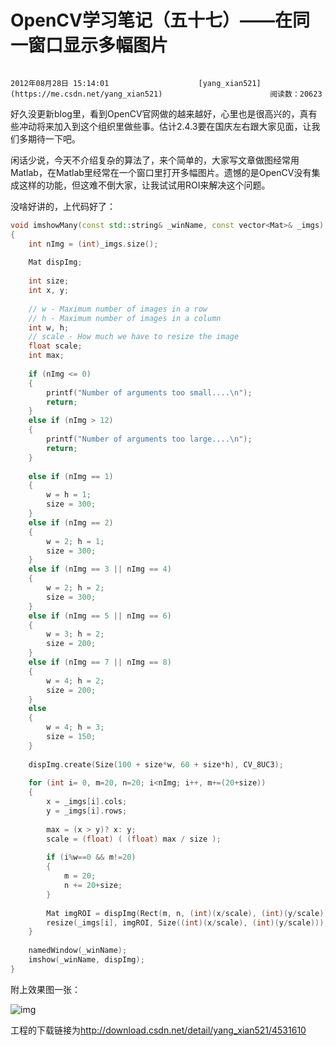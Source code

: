 # OpenCV学习笔记（五十七）——在同一窗口显示多幅图片

 																				2012年08月28日 15:14:01 					[yang_xian521](https://me.csdn.net/yang_xian521) 						阅读数：20623 										

 									



好久没更新blog里，看到OpenCV官网做的越来越好，心里也是很高兴的，真有些冲动将来加入到这个组织里做些事。估计2.4.3要在国庆左右跟大家见面，让我们多期待一下吧。

闲话少说，今天不介绍复杂的算法了，来个简单的，大家写文章做图经常用Matlab，在Matlab里经常在一个窗口里打开多幅图片。遗憾的是OpenCV没有集成这样的功能，但这难不倒大家，让我试试用ROI来解决这个问题。

没啥好讲的，上代码好了：



```cpp
void imshowMany(const std::string& _winName, const vector<Mat>& _imgs)
{
	int nImg = (int)_imgs.size();
	
	Mat dispImg;
 
	int size;
	int x, y;
 
	// w - Maximum number of images in a row 
	// h - Maximum number of images in a column 
	int w, h;
	// scale - How much we have to resize the image
	float scale;
	int max;
 
	if (nImg <= 0) 
	{
		printf("Number of arguments too small....\n");
		return;
	}
	else if (nImg > 12)
	{
		printf("Number of arguments too large....\n");
		return;
	}
	
	else if (nImg == 1)
	{
		w = h = 1;
		size = 300;
	}
	else if (nImg == 2)
	{
		w = 2; h = 1;
		size = 300;
	}
	else if (nImg == 3 || nImg == 4)
	{
		w = 2; h = 2;
		size = 300;
	}
	else if (nImg == 5 || nImg == 6)
	{
		w = 3; h = 2;
		size = 200;
	}
	else if (nImg == 7 || nImg == 8)
	{
		w = 4; h = 2;
		size = 200;
	}
	else
	{
		w = 4; h = 3;
		size = 150;
	}
 
	dispImg.create(Size(100 + size*w, 60 + size*h), CV_8UC3);
 
	for (int i= 0, m=20, n=20; i<nImg; i++, m+=(20+size))
	{
		x = _imgs[i].cols;
		y = _imgs[i].rows;
 
		max = (x > y)? x: y;
		scale = (float) ( (float) max / size );
 
		if (i%w==0 && m!=20)
		{
			m = 20;
			n += 20+size;
		}
 
		Mat imgROI = dispImg(Rect(m, n, (int)(x/scale), (int)(y/scale)));
		resize(_imgs[i], imgROI, Size((int)(x/scale), (int)(y/scale)));
	}
 
	namedWindow(_winName);
	imshow(_winName, dispImg);
}
```

 附上效果图一张： 



![img](https://img-my.csdn.net/uploads/201208/28/1346138604_4801.png)

工程的下载链接为<http://download.csdn.net/detail/yang_xian521/4531610>